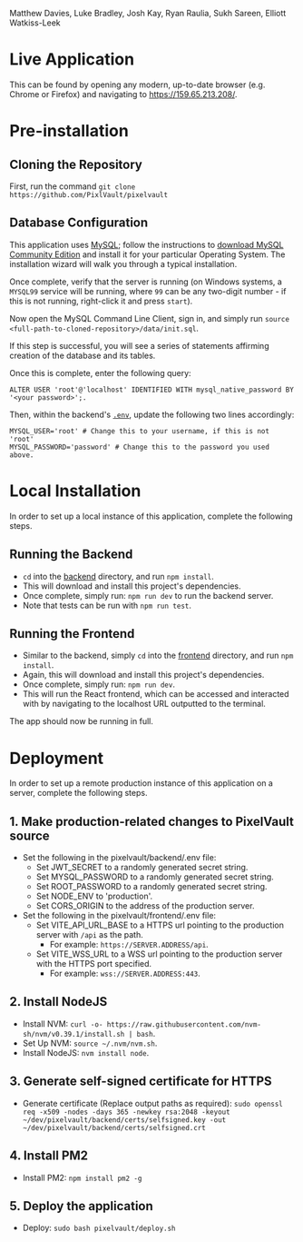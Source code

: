 Matthew Davies, Luke Bradley, Josh Kay, Ryan Raulia, Sukh Sareen, Elliott Watkiss-Leek

# Live Application
This can be found by opening any modern, up-to-date browser (e.g. Chrome or Firefox)
and navigating to https://159.65.213.208/.

# Pre-installation

## Cloning the Repository

First, run the command `git clone https://github.com/PixlVault/pixelvault`

## Database Configuration

This application uses [MySQL](https://www.mysql.com/); follow the instructions to
[download MySQL Community Edition](https://dev.mysql.com/downloads/mysql/) and install
it for your particular Operating System. The installation wizard will walk you through
a typical installation.

Once complete, verify that the server is running (on Windows systems, a `MYSQL99` service
will be running, where `99` can be any two-digit number - if this is not running,
right-click it and press `start`).

Now open the MySQL Command Line Client, sign in, and simply run `source <full-path-to-cloned-repository>/data/init.sql`.

If this step is successful, you will see a series of statements affirming creation
of the database and its tables.

Once this is complete, enter the following query:
```
ALTER USER 'root'@'localhost' IDENTIFIED WITH mysql_native_password BY '<your password>';.
```

Then, within the backend's [`.env`](./backend/.env), update the following two lines accordingly:

```
MYSQL_USER='root' # Change this to your username, if this is not 'root'
MYSQL_PASSWORD='password' # Change this to the password you used above.
```

# Local Installation

In order to set up a local instance of this application, complete the following steps.

## Running the Backend

- `cd` into the [backend](./backend/) directory, and run `npm install`.
- This will download and install this project's dependencies.
- Once complete, simply run: `npm run dev` to run the backend server.
- Note that tests can be run with `npm run test`.

## Running the Frontend

- Similar to the backend, simply `cd` into the [frontend](./frontend/) directory, and run `npm install`.
- Again, this will download and install this project's dependencies.
- Once complete, simply run: `npm run dev`.
- This will run the React frontend, which can be accessed and interacted with by
navigating to the localhost URL outputted to the terminal.

The app should now be running in full.

# Deployment

In order to set up a remote production instance of this application on a server, complete the following
steps.

## 1. Make production-related changes to PixelVault source

- Set the following in the pixelvault/backend/.env file:
    - Set JWT_SECRET to a randomly generated secret string.
    - Set MYSQL_PASSWORD to a randomly generated secret string.
    - Set ROOT_PASSWORD to a randomly generated secret string.
    - Set NODE_ENV to 'production'.
    - Set CORS_ORIGIN to the address of the production server.
- Set the following in the pixelvault/frontend/.env file:
    - Set VITE_API_URL_BASE to a HTTPS url pointing to the production server with `/api` as the path.
        - For example: `https://SERVER.ADDRESS/api`.
    - Set VITE_WSS_URL to a WSS url pointing to the production server with the HTTPS port specified.
        - For example: `wss://SERVER.ADDRESS:443`.

## 2. Install NodeJS

- Install NVM: `curl -o- https://raw.githubusercontent.com/nvm-sh/nvm/v0.39.1/install.sh | bash`.
- Set Up NVM: `source ~/.nvm/nvm.sh`.
- Install NodeJS: `nvm install node`.

## 3. Generate self-signed certificate for HTTPS

- Generate certificate (Replace output paths as required): `sudo openssl req -x509 -nodes -days 365 -newkey rsa:2048 -keyout ~/dev/pixelvault/backend/certs/selfsigned.key -out ~/dev/pixelvault/backend/certs/selfsigned.crt`

## 4. Install PM2

- Install PM2: `npm install pm2 -g`

## 5. Deploy the application

- Deploy: `sudo bash pixelvault/deploy.sh`
